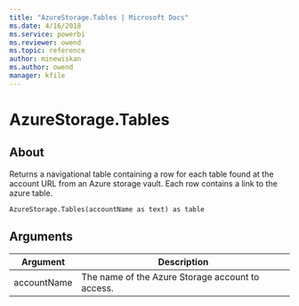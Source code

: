 ```yaml
---
title: "AzureStorage.Tables | Microsoft Docs"
ms.date: 4/16/2018
ms.service: powerbi
ms.reviewer: owend
ms.topic: reference
author: minewiskan
ms.author: owend
manager: kfile
---
```

# AzureStorage.Tables

  
## About  
Returns a navigational table containing a row for each table found at the account URL from an Azure storage vault. Each row contains a link to the azure table.  
  
```  
AzureStorage.Tables(accountName as text) as table  
```  
  
## Arguments  
  
|Argument|Description|  
|------------|---------------|  
|accountName|The name of the Azure Storage account to access.|  
  
